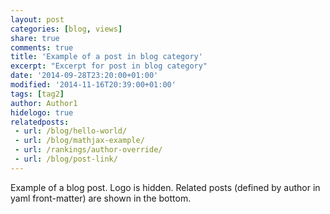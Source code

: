 ```yaml
---
layout: post
categories: [blog, views]
share: true
comments: true
title: 'Example of a post in blog category'
excerpt: "Excerpt for post in blog category"
date: '2014-09-28T23:20:00+01:00'
modified: '2014-11-16T20:39:00+01:00'
tags: [tag2]
author: Author1
hidelogo: true
relatedposts:
 - url: /blog/hello-world/
 - url: /blog/mathjax-example/
 - url: /rankings/author-override/
 - url: /blog/post-link/ 
---
```

Example of  a blog post. Logo is hidden. Related posts (defined by author in yaml front-matter) are shown in the bottom.